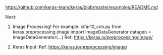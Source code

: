 https://github.com/keras-team/keras/blob/master/examples/README.md


Next:
1) Image Processing!
For example: cifar10_cnn.py
from keras.preprocessing.image import ImageDataGenerator
datagen = ImageDataGenerator(...)
Ref: https://keras.io/preprocessing/image/

2) Keras Input:
Ref: https://keras.io/preprocessing/image/
